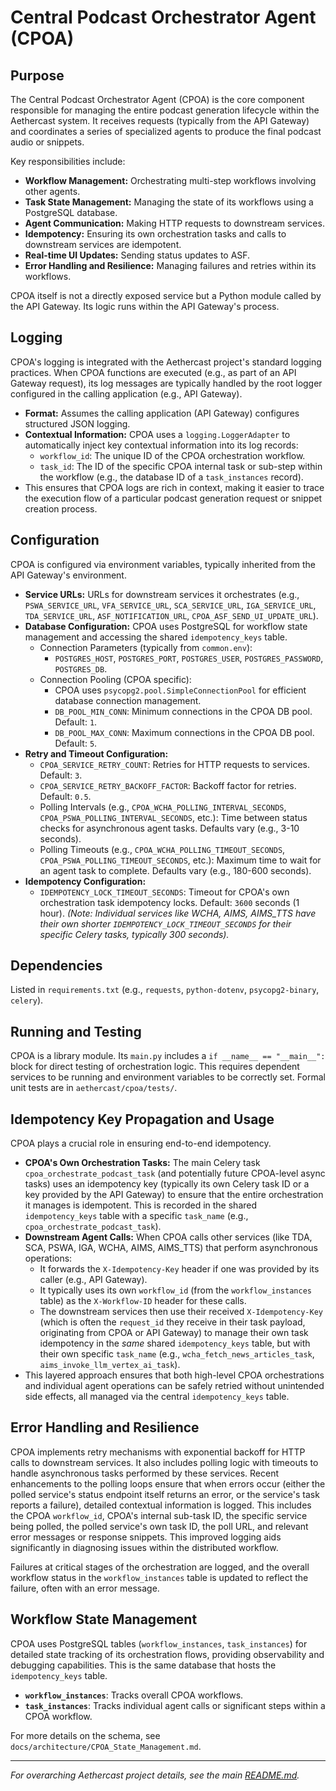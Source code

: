 # Central Podcast Orchestrator Agent (CPOA)

## Purpose

The Central Podcast Orchestrator Agent (CPOA) is the core component responsible for managing the entire podcast generation lifecycle within the Aethercast system. It receives requests (typically from the API Gateway) and coordinates a series of specialized agents to produce the final podcast audio or snippets.

Key responsibilities include:

-   **Workflow Management:** Orchestrating multi-step workflows involving other agents.
-   **Task State Management:** Managing the state of its workflows using a PostgreSQL database.
-   **Agent Communication:** Making HTTP requests to downstream services.
-   **Idempotency:** Ensuring its own orchestration tasks and calls to downstream services are idempotent.
-   **Real-time UI Updates:** Sending status updates to ASF.
-   **Error Handling and Resilience:** Managing failures and retries within its workflows.

CPOA itself is not a directly exposed service but a Python module called by the API Gateway. Its logic runs within the API Gateway's process.

## Logging

CPOA's logging is integrated with the Aethercast project's standard logging practices. When CPOA functions are executed (e.g., as part of an API Gateway request), its log messages are typically handled by the root logger configured in the calling application (e.g., API Gateway).

-   **Format:** Assumes the calling application (API Gateway) configures structured JSON logging.
-   **Contextual Information:** CPOA uses a `logging.LoggerAdapter` to automatically inject key contextual information into its log records:
    -   `workflow_id`: The unique ID of the CPOA orchestration workflow.
    -   `task_id`: The ID of the specific CPOA internal task or sub-step within the workflow (e.g., the database ID of a `task_instances` record).
-   This ensures that CPOA logs are rich in context, making it easier to trace the execution flow of a particular podcast generation request or snippet creation process.

## Configuration

CPOA is configured via environment variables, typically inherited from the API Gateway's environment.

-   **Service URLs:** URLs for downstream services it orchestrates (e.g., `PSWA_SERVICE_URL`, `VFA_SERVICE_URL`, `SCA_SERVICE_URL`, `IGA_SERVICE_URL`, `TDA_SERVICE_URL`, `ASF_NOTIFICATION_URL`, `CPOA_ASF_SEND_UI_UPDATE_URL`).
-   **Database Configuration:** CPOA uses PostgreSQL for workflow state management and accessing the shared `idempotency_keys` table.
    -   Connection Parameters (typically from `common.env`):
        -   `POSTGRES_HOST`, `POSTGRES_PORT`, `POSTGRES_USER`, `POSTGRES_PASSWORD`, `POSTGRES_DB`.
    -   Connection Pooling (CPOA specific):
        -   CPOA uses `psycopg2.pool.SimpleConnectionPool` for efficient database connection management.
        -   `DB_POOL_MIN_CONN`: Minimum connections in the CPOA DB pool. Default: `1`.
        -   `DB_POOL_MAX_CONN`: Maximum connections in the CPOA DB pool. Default: `5`.
-   **Retry and Timeout Configuration:**
    -   `CPOA_SERVICE_RETRY_COUNT`: Retries for HTTP requests to services. Default: `3`.
    -   `CPOA_SERVICE_RETRY_BACKOFF_FACTOR`: Backoff factor for retries. Default: `0.5`.
    -   Polling Intervals (e.g., `CPOA_WCHA_POLLING_INTERVAL_SECONDS`, `CPOA_PSWA_POLLING_INTERVAL_SECONDS`, etc.): Time between status checks for asynchronous agent tasks. Defaults vary (e.g., 3-10 seconds).
    -   Polling Timeouts (e.g., `CPOA_WCHA_POLLING_TIMEOUT_SECONDS`, `CPOA_PSWA_POLLING_TIMEOUT_SECONDS`, etc.): Maximum time to wait for an agent task to complete. Defaults vary (e.g., 180-600 seconds).
-   **Idempotency Configuration:**
    -   `IDEMPOTENCY_LOCK_TIMEOUT_SECONDS`: Timeout for CPOA's own orchestration task idempotency locks. Default: `3600` seconds (1 hour). *(Note: Individual services like WCHA, AIMS, AIMS_TTS have their own shorter `IDEMPOTENCY_LOCK_TIMEOUT_SECONDS` for their specific Celery tasks, typically 300 seconds).*

## Dependencies

Listed in `requirements.txt` (e.g., `requests`, `python-dotenv`, `psycopg2-binary`, `celery`).

## Running and Testing

CPOA is a library module. Its `main.py` includes a `if __name__ == "__main__":` block for direct testing of orchestration logic. This requires dependent services to be running and environment variables to be correctly set.
Formal unit tests are in `aethercast/cpoa/tests/`.

## Idempotency Key Propagation and Usage

CPOA plays a crucial role in ensuring end-to-end idempotency.
-   **CPOA's Own Orchestration Tasks:** The main Celery task `cpoa_orchestrate_podcast_task` (and potentially future CPOA-level async tasks) uses an idempotency key (typically its own Celery task ID or a key provided by the API Gateway) to ensure that the entire orchestration it manages is idempotent. This is recorded in the shared `idempotency_keys` table with a specific `task_name` (e.g., `cpoa_orchestrate_podcast_task`).
-   **Downstream Agent Calls:** When CPOA calls other services (like TDA, SCA, PSWA, IGA, WCHA, AIMS, AIMS_TTS) that perform asynchronous operations:
    -   It forwards the `X-Idempotency-Key` header if one was provided by its caller (e.g., API Gateway).
    -   It typically uses its own `workflow_id` (from the `workflow_instances` table) as the `X-Workflow-ID` header for these calls.
    -   The downstream services then use their received `X-Idempotency-Key` (which is often the `request_id` they receive in their task payload, originating from CPOA or API Gateway) to manage their own task idempotency in the *same* shared `idempotency_keys` table, but with their own specific `task_name` (e.g., `wcha_fetch_news_articles_task`, `aims_invoke_llm_vertex_ai_task`).
-   This layered approach ensures that both high-level CPOA orchestrations and individual agent operations can be safely retried without unintended side effects, all managed via the central `idempotency_keys` table.

## Error Handling and Resilience

CPOA implements retry mechanisms with exponential backoff for HTTP calls to downstream services. It also includes polling logic with timeouts to handle asynchronous tasks performed by these services.
Recent enhancements to the polling loops ensure that when errors occur (either the polled service's status endpoint itself returns an error, or the service's task reports a failure), detailed contextual information is logged. This includes the CPOA `workflow_id`, CPOA's internal sub-task ID, the specific service being polled, the polled service's own task ID, the poll URL, and relevant error messages or response snippets. This improved logging aids significantly in diagnosing issues within the distributed workflow.

Failures at critical stages of the orchestration are logged, and the overall workflow status in the `workflow_instances` table is updated to reflect the failure, often with an error message.

## Workflow State Management

CPOA uses PostgreSQL tables (`workflow_instances`, `task_instances`) for detailed state tracking of its orchestration flows, providing observability and debugging capabilities. This is the same database that hosts the `idempotency_keys` table.

-   **`workflow_instances`**: Tracks overall CPOA workflows.
-   **`task_instances`**: Tracks individual agent calls or significant steps within a CPOA workflow.

For more details on the schema, see `docs/architecture/CPOA_State_Management.md`.

---

*For overarching Aethercast project details, see the main [README.md](../../../README.md).*
